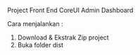 Project Front End CoreUI Admin Dashboard

Cara menjalankan :
1. Download & Ekstrak Zip project 
2. Buka folder dist 
